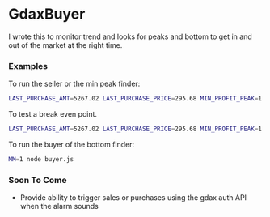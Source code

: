 # GdaxBuyer

I wrote this to monitor trend and looks for peaks and bottom to get in and out of the market at 
the right time.

### Examples

To run the seller or the min peak finder:

```bash
LAST_PURCHASE_AMT=5267.02 LAST_PURCHASE_PRICE=295.68 MIN_PROFIT_PEAK=1 node seller.js
```

To test a break even point.

```bash
LAST_PURCHASE_AMT=5267.02 LAST_PURCHASE_PRICE=295.68 MIN_PROFIT_PEAK=1 TLP=300 node seller.js
```

To run the buyer of the bottom finder:

```bash
MM=1 node buyer.js
```


### Soon To Come

* Provide ability to trigger sales or purchases using the gdax auth API when the alarm sounds
